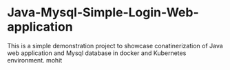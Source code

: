 # Java-Mysql-Simple-Login-Web-application

This is a simple demonstration project to showcase conatinerization of Java web application and Mysql database in docker and Kubernetes environment.
mohit 


